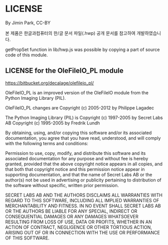 LICENSE
=======
By Jimin Park, CC-BY

본 제품은 한글과컴퓨터의 한/글 문서 파일(.hwp) 공개 문서를 참고하여 개발하였습니다.

getPropSet function in lib/hwp.js was possible by copying a part of source code of this module.

LICENSE for the OleFileIO_PL module
-----------------------------------
https://bitbucket.org/decalage/olefileio_pl/

OleFileIO_PL is an improved version of the OleFileIO module from the
Python Imaging Library (PIL).

OleFileIO_PL changes are Copyright (c) 2005-2012 by Philippe Lagadec

The Python Imaging Library (PIL) is
   Copyright (c) 1997-2005 by Secret Labs AB
   Copyright (c) 1995-2005 by Fredrik Lundh

By obtaining, using, and/or copying this software and/or its associated
documentation, you agree that you have read, understood, and will comply with
the following terms and conditions:

Permission to use, copy, modify, and distribute this software and its
associated documentation for any purpose and without fee is hereby granted,
provided that the above copyright notice appears in all copies, and that both
that copyright notice and this permission notice appear in supporting
documentation, and that the name of Secret Labs AB or the author(s) not be used
in advertising or publicity pertaining to distribution of the software
without specific, written prior permission.

SECRET LABS AB AND THE AUTHORS DISCLAIMS ALL WARRANTIES WITH REGARD TO THIS
SOFTWARE, INCLUDING ALL IMPLIED WARRANTIES OF MERCHANTABILITY AND FITNESS.
IN NO EVENT SHALL SECRET LABS AB OR THE AUTHORS BE LIABLE FOR ANY SPECIAL,
INDIRECT OR CONSEQUENTIAL DAMAGES OR ANY DAMAGES WHATSOEVER RESULTING FROM
LOSS OF USE, DATA OR PROFITS, WHETHER IN AN ACTION OF CONTRACT, NEGLIGENCE OR
OTHER TORTIOUS ACTION, ARISING OUT OF OR IN CONNECTION WITH THE USE OR
PERFORMANCE OF THIS SOFTWARE.
